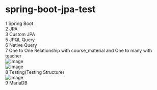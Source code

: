 # spring-boot-jpa-test
1 Spring Boot
<br>
2 JPA
<br>
3 Custom JPA
<br>
5 JPQL Query
<br>
6 Native Query
<br>
7 One to One Relationship with course_material and One to many with teacher
<br>
![image](https://user-images.githubusercontent.com/36573782/188506533-25b9c5e3-6fd0-4cd9-a264-6bebc2c58b9d.png)
<br>
![image](https://user-images.githubusercontent.com/36573782/188713430-c06622ed-62e8-4ae6-a992-b44cc1c9205d.png)
<br>
8 Testing(Testing Structure)
<br>
![image](https://user-images.githubusercontent.com/36573782/188329062-8129f514-df0a-4650-b731-deb59851989a.png)
<br>
9 MariaDB
<br>
